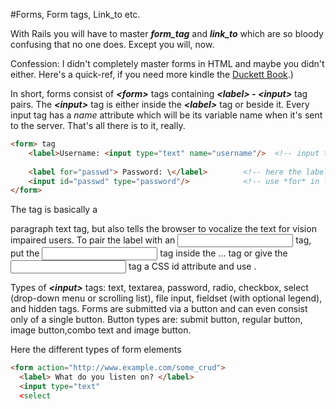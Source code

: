 #Forms, Form tags, Link_to etc.

With Rails you will have to master ***form_tag*** and ***link_to*** which are so bloody confusing that no one does. Except you will, now.

Confession: I didn't completely master forms in HTML and maybe you didn't either.  Here's a quick-ref, if you need more kindle the [Duckett Book](http://www.htmlandcssbook.com).)  

In short, forms consist of ***\<form\>*** tags containing ***\<label\> - \<input\>*** tag pairs. The ***\<input\>*** tag is either inside the ***\<label\>*** tag or beside it.  Every input tag has a *name* attribute which will be its variable name when it's sent to the server. That's all there is to it, really.

```html
<form> tag
    <label>Username: <input type="text" name="username"/>  <!-- input tag is inside the lable tag -->
    
    <label for="passwd"> Password: \</label>        <!-- here the label and input tag are separated, so -->
    <input id="passwd" type="password"/>            <!-- use *for* in label and *id* attribute in input tag -->
</form>
```
The <label> tag is basically a <p> paragraph text tag,  but also tells the browser to vocalize the text for vision impaired users.  To pair the label with an <input> tag,  put the <input> tag inside the <label>...</label> tag or give the <input> tag a CSS id attribute and use <label for="some_id_name">. 

Types of ***\<input\>*** tags: text, textarea, password, radio, checkbox, select (drop-down menu or scrolling list), file input, fieldset (with optional legend), and hidden tags. Forms are submitted via a button and can even consist only of a single button.  Button types are: submit button, regular button, image button,combo text and image button.   

Here the different types of form elements


```html
<form action="http://www.example.com/some_crud">
  <label> What do you listen on? </label>
  <input type="text" 
  <select
  
